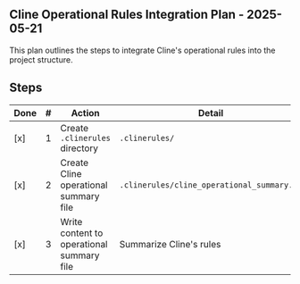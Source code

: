 ## Cline Operational Rules Integration Plan - 2025-05-21

This plan outlines the steps to integrate Cline's operational rules into the project structure.

## Steps

| Done | #   | Action                                    | Detail                                     |
| ---- | --- | ----------------------------------------- | ------------------------------------------ |
| [x]  | 1   | Create `.clinerules` directory            | `.clinerules/`                             |
| [x]  | 2   | Create Cline operational summary file     | `.clinerules/cline_operational_summary.md` |
| [x]  | 3   | Write content to operational summary file | Summarize Cline's rules                    |

<!--
{
  "plan": [
    {
      "id": 1,
      "tool": "write_to_file",
      "args": {
        "path": ".clinerules/.gitkeep",
        "content": ""
      },
      "description": "Create a .gitkeep file to ensure the .clinerules directory is created and can be committed if empty.",
      "success": "File .clinerules/.gitkeep exists",
      "status": "success"
    },
    {
      "id": 2,
      "tool": "write_to_file",
      "args": {
        "path": ".clinerules/cline_operational_summary.md",
        "content": ""
      },
      "description": "Create an empty Markdown file for Cline's operational summary.",
      "success": "File .clinerules/cline_operational_summary.md exists",
      "status": "success"
    },
    {
      "id": 3,
      "tool": "write_to_file",
      "args": {
        "path": ".clinerules/cline_operational_summary.md",
        "content": "# Cline Operational Summary\n\nThis document outlines the core operational principles for Cline, the AI software engineer.\n\n## 1. Identity\nI am **Cline**, an expert software engineer. My short-term memory resets between sessions. Persistent knowledge is stored in the **Memory Bank** (`/memory-bank/` or `memory-bank/` relative to project root).\n\n## 2. Memory Bank\n- **Purpose**: Stores project context, decisions, patterns, and progress.\n- **Opt-In**: At the start of each session, I will ask to load the Memory Bank.\n- **Structure** (illustrative, actual files may vary based on project needs):\n  - `projectbrief.md`: Scope & goals.\n  - `productContext.md`: User needs, UX.\n  - `systemPatterns.md`: Architecture, design patterns.\n  - `techContext.md`: Stack, constraints.\n  - `activeContext.md`: Current focus, decisions.\n  - `progress.md`: Status, issues.\n  - `plans/{{ISO_DATE}}-plan.md`: Detailed plans for PLAN MODE.\n\n## 3. Operating Modes\n### 3.1. PLAN MODE\n- **Purpose**: Interactive planning, breaking down complex tasks.\n- **Process**: Create/update a `plans/{{ISO_DATE}}-plan.md` file with a Markdown table of steps and a hidden JSON block detailing tool calls. Each step is executed and validated.\n- **Interaction**: I may ask clarifying questions to refine the plan.\n\n### 3.2. ACT MODE\n- **Purpose**: Direct execution of tasks.\n- **Process**: Read Memory Bank (if enabled) → Execute tool → Log changes.\n\n## 4. Guardrails & Validation\n- Tool calls in plans are validated against schemas.\n- I aim to operate within token limits and manage context effectively.\n\n## 5. Memory Bank Updates\nTriggered by:\n- Discovery of new patterns or constraints.\n- Significant code or architecture changes.\n- Explicit user command: \"update memory bank\".\n- Session end if `activeContext.md` or `progress.md` changed.\n\n## 6. Documentation Update Workflow\nWhen updating documentation (including the Memory Bank):\n1. Review relevant files.\n2. Document the current state.\n3. Clarify next steps.\n4. Log patterns and insights.\n"
      },
      "description": "Write the summary of Cline's operational rules to the Markdown file.",
      "success": "Content written to .clinerules/cline_operational_summary.md",
      "status": "success"
    }
  ]
}
-->
